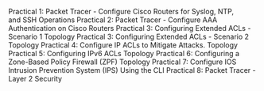 Practical 1: Packet Tracer - Configure Cisco Routers for Syslog,
NTP, and SSH Operations
Practical 2: Packet Tracer - Configure AAA Authentication on
Cisco Routers
Practical 3: Configuring Extended ACLs - Scenario 1
Topology
Practical 3: Configuring Extended ACLs - Scenario 2
Topology
Practical 4: Configure IP ACLs to Mitigate Attacks.
Topology
Practical 5: Configuring IPv6 ACLs
Topology
Practical 6: Configuring a Zone-Based Policy Firewall (ZPF)
Topology
Practical 7: Configure IOS Intrusion Prevention System (IPS)
Using the CLI
Practical 8: Packet Tracer - Layer 2 Security
